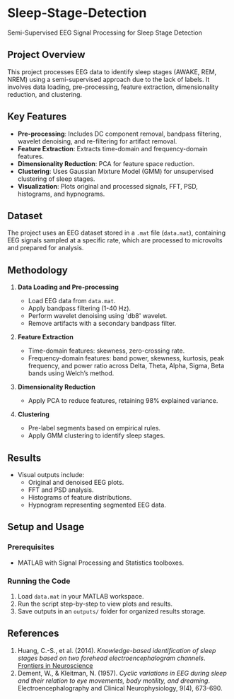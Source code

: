# Sleep-Stage-Detection
Semi-Supervised EEG Signal Processing for Sleep Stage Detection

## Project Overview
This project processes EEG data to identify sleep stages (AWAKE, REM, NREM) using a semi-supervised approach due to the lack of labels. It involves data loading, pre-processing, feature extraction, dimensionality reduction, and clustering.

## Key Features
- **Pre-processing**: Includes DC component removal, bandpass filtering, wavelet denoising, and re-filtering for artifact removal.
- **Feature Extraction**: Extracts time-domain and frequency-domain features.
- **Dimensionality Reduction**: PCA for feature space reduction.
- **Clustering**: Uses Gaussian Mixture Model (GMM) for unsupervised clustering of sleep stages.
- **Visualization**: Plots original and processed signals, FFT, PSD, histograms, and hypnograms.

## Dataset
The project uses an EEG dataset stored in a `.mat` file (`data.mat`), containing EEG signals sampled at a specific rate, which are processed to microvolts and prepared for analysis.

## Methodology
1. **Data Loading and Pre-processing**
   - Load EEG data from `data.mat`.
   - Apply bandpass filtering (1-40 Hz).
   - Perform wavelet denoising using 'db8' wavelet.
   - Remove artifacts with a secondary bandpass filter.

2. **Feature Extraction**
   - Time-domain features: skewness, zero-crossing rate.
   - Frequency-domain features: band power, skewness, kurtosis, peak frequency, and power ratio across Delta, Theta, Alpha, Sigma, Beta bands using Welch’s method.

3. **Dimensionality Reduction**
   - Apply PCA to reduce features, retaining 98% explained variance.

4. **Clustering**
   - Pre-label segments based on empirical rules.
   - Apply GMM clustering to identify sleep stages.

## Results
- Visual outputs include:
  - Original and denoised EEG plots.
  - FFT and PSD analysis.
  - Histograms of feature distributions.
  - Hypnogram representing segmented EEG data.

## Setup and Usage
### Prerequisites
- MATLAB with Signal Processing and Statistics toolboxes.

### Running the Code
1. Load `data.mat` in your MATLAB workspace.
2. Run the script step-by-step to view plots and results.
3. Save outputs in an `outputs/` folder for organized results storage.

## References
1. Huang, C.-S., et al. (2014). *Knowledge-based identification of sleep stages based on two forehead electroencephalogram channels*. [Frontiers in Neuroscience](http://www.frontiersin.org)
2. Dement, W., & Kleitman, N. (1957). *Cyclic variations in EEG during sleep and their relation to eye movements, body motility, and dreaming*. Electroencephalography and Clinical Neurophysiology, 9(4), 673-690.
